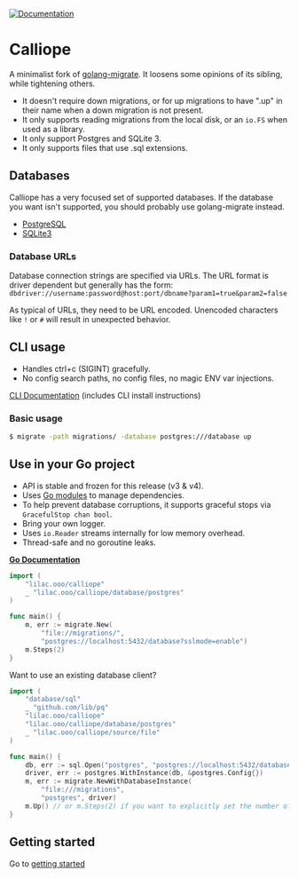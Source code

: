 [![Documentation](https://pkg.go.dev/badge/lilac.ooo/calliope)](https://pkg.go.dev/lilac.ooo/calliope)

# Calliope

A minimalist fork of [golang-migrate](https://github.com/golang-migrate/migrate). It loosens some opinions of its sibling, while tightening others.

- It doesn't require down migrations, or for up migrations to have ".up" in their name when a down migration is not present.
- It only supports reading migrations from the local disk, or an `io.FS` when used as a library.
- It only support Postgres and SQLite 3.
- It only supports files that use .sql extensions.


## Databases

Calliope has a very focused set of supported databases. If the database you want isn't supported, you should probably use golang-migrate instead.

* [PostgreSQL](database/postgres)
* [SQLite3](database/sqlite3)

### Database URLs

Database connection strings are specified via URLs. The URL format is driver dependent but generally has the form: `dbdriver://username:password@host:port/dbname?param1=true&param2=false`

As typical of URLs, they need to be URL encoded. Unencoded characters like `!` or `#` will result in unexpected behavior.

## CLI usage

* Handles ctrl+c (SIGINT) gracefully.
* No config search paths, no config files, no magic ENV var injections.

[CLI Documentation](cmd/migrate) (includes CLI install instructions)

### Basic usage

```bash
$ migrate -path migrations/ -database postgres:///database up
```

## Use in your Go project

* API is stable and frozen for this release (v3 & v4).
* Uses [Go modules](https://golang.org/cmd/go/#hdr-Modules__module_versions__and_more) to manage dependencies.
* To help prevent database corruptions, it supports graceful stops via `GracefulStop chan bool`.
* Bring your own logger.
* Uses `io.Reader` streams internally for low memory overhead.
* Thread-safe and no goroutine leaks.

__[Go Documentation](https://pkg.go.dev/lilac.ooo/calliope)__

```go
import (
    "lilac.ooo/calliope"
    _ "lilac.ooo/calliope/database/postgres"
)

func main() {
    m, err := migrate.New(
        "file://migrations/",
        "postgres://localhost:5432/database?sslmode=enable")
    m.Steps(2)
}
```

Want to use an existing database client?

```go
import (
    "database/sql"
    _ "github.com/lib/pq"
    "lilac.ooo/calliope"
    "lilac.ooo/calliope/database/postgres"
    _ "lilac.ooo/calliope/source/file"
)

func main() {
    db, err := sql.Open("postgres", "postgres://localhost:5432/database?sslmode=enable")
    driver, err := postgres.WithInstance(db, &postgres.Config{})
    m, err := migrate.NewWithDatabaseInstance(
        "file:///migrations",
        "postgres", driver)
    m.Up() // or m.Steps(2) if you want to explicitly set the number of migrations to run
}
```

## Getting started

Go to [getting started](GETTING_STARTED.md)

